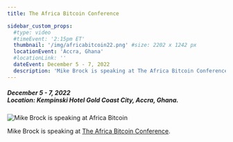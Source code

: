 ```yaml
---
title: The Africa Bitcoin Conference

sidebar_custom_props:
  #type: video
  #timeEvent: '2:15pm ET'
  thumbnail: '/img/africabitcoin22.png' #size: 2202 x 1242 px
  locationEvent: 'Accra, Ghana'
  #locationLink: ''
  dateEvent: December 5 - 7, 2022
  description: 'Mike Brock is speaking at The Africa Bitcoin Conference.'
---
```


##### December 5 - 7, 2022 <br/> Location: Kempinski Hotel Gold Coast City, Accra, Ghana.

![Mike Brock is speaking at Africa Bitcoin](/img/africabitcoin22.png)

Mike Brock is speaking at [The Africa Bitcoin Conference](https://www.afrobitcoin.org/).